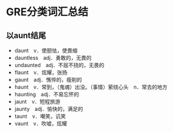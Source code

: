 # GRE分类词汇总结

## 以aunt结尾

- daunt　v．使胆怯，使畏缩　　　
- dauntless　adj．勇敢的，无畏的　　　
- undaunted　adj．不屈不挠的，无畏的　
- flaunt　v．炫耀，张扬　
- gaunt　adj．憔悴的，瘦削的　
- haunt　v．常到，（鬼魂）出没。（事情）萦绕心头　n．常去的地方　　　
- haunting　adj．不易忘怀的　
- jaunt　v．短程旅游　　　
- jaunty　adj．愉快的，满足的　
- taunt　v．嘲笑，讥笑　
- vaunt　v．吹嘘，炫耀